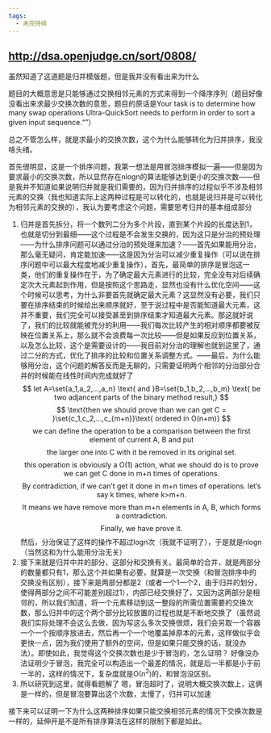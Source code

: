 ```yaml
---
tags:
  - 未完待续
---
```


## http://dsa.openjudge.cn/sort/0808/

虽然知道了这道题是归并模版题，但是我并没有看出来为什么

题目的大概意思是只能够通过交换相邻元素的方式来得到一个降序序列（题目好像没看出来求最少交换次数的意思，题目的原话是Your task is to determine how many swap operations Ultra-QuickSort needs to perform in order to sort a given input sequence.“”）

总之不管怎么样，就是求最小的交换次数，这个为什么能够转化为归并排序，我没啥头绪。

首先很明显，这是一个排序问题，我第一想法是用冒泡排序模拟一遍——但是因为要求最小的交换次数，所以显然存在nlogn的算法能够达到更小的交换次数——但是我并不知道如果说明归并就是我们需要的，因为归并排序的过程似乎不涉及相邻元素的交换（我也知道实际上这两种过程是可以转化的，也就是说归并是可以转化为相邻元素的交换的），我认为要考虑这个问题，需要思考归并的基本组成部分
1. 归并是首先拆分，将一个数列二分为多个片段，直到某个片段的长度达到1，也就是切分到最细——这个过程是不会发生交换的，因为这只是分治的预处理——为什么排序问题可以通过分治的预处理来加速？——首先如果能用分治，那么毫无疑问，肯定能加速——这是因为分治可以减少重复操作（可以说在排序问题中可以最大程度地减少重复操作），首先，最简单的排序是冒泡这一类，他们的重复操作在于，为了确定最大元素进行的比较，完全没有对后续确定次大元素起到作用，但是按照这个思路走，显然也没有什么优化空间——这个时候可以思考，为什么非要首先就确定最大元素？这显然没有必要，我们只要在排序结束的时候给出来顺序就好，至于说过程中是否能知道最大元素，这并不重要，我们完全可以接受甚至到排序结束才知道最大元素。那这就好说了，我们的比较就能被充分的利用——我们每次比较产生的相对顺序都要被反映在位置关系上，那么就不会浪费每一次比较——但是如果反应到位置关系，以及怎么比较，这个是需要设计的——我目前对分治的理解也就到这里了，通过二分的方式，优化了排序的比较和位置关系调整方式。——最后，为什么能够用分治，这个问题的解答反而是无聊的，只需要证明两个相邻的分治部分合并的时候能在线性时间内完成就好了
$$
let A=\set{a_1,a_2,...,a_n} \text{ and }B=\set{b_1,b_2,...,b_m} \text{ be two adjancent parts of the binary method result,}
$$
$$
\text{then we should prove than we can get C = }\set{c_1,c_2,...,c_{m+n}}\text{ ordered in O(n+m)} 
$$
$$
\text{we can define the operation to be a comparison between the first element of current A, B and put}
$$
$$
\text{the larger one into C with it be removed in its original set.}
$$
$$
\text{this operation is obviously a O(1) action, what we should do is to prove we can get C done in m+n times of operations.}
$$
$$
\text{By contradiction, if we can't get it done in m+n times of operations. let's say k times, where k>m+n.}
$$
$$
\text{It means we have remove more than m+n elements in A, B, which forms a contradiction.}
$$
$$
\text{Finally, we have prove it.}
$$
	然后，分治保证了这样的操作不超过logn次（我就不证明了），于是就是nlogn（当然这和为什么能用分治无关）
2. 接下来就是归并中并的部分，这部分和交换有关。最简单的合并，就是两部分的数量都只有1，那么这个并如果有必要，就算是一次交换（和冒泡排序中的交换没有区别），接下来是两部分都是2（或者一个1一个2，由于归并的划分，使得两部分之间不可能差别超过1），内部已经交换好了，又因为这两部分是相邻的，所以我们知道，将一个元素移动到这一整段的所需位置需要的交换次数，那么归并中的这个两个部分比较放置的过程也就是不断地交换了（虽然说我们实际处理不会这么去做，因为写这么多次交换很烦，我们会另取一个容器一个一个按顺序放进去，然后再一个一个地覆盖掉原本的元素，这样做似乎会更快一点，因为我们使用了额外的空间，但是如果只能交换的话，就没办法）。即使如此，我觉得这个交换次数也是少于冒泡的，怎么证明？
	好像没办法证明少于冒泡，我完全可以构造出一个最差的情况，就是后一半都是小于前一半的，这样的情况下，复杂度就是O($n^2$)的，和冒泡没区别。
3. 所以研究到这里，就得看题解了
嗯，冒泡超时了，说明大概交换次数上，这俩是一样的，但是冒泡要算出这个次数，太慢了，归并可以加速

接下来可以证明一下为什么这两种排序如果只能交换相邻元素的情况下交换次数是一样的，延伸开是不是所有排序算法在这样的限制下都是如此。